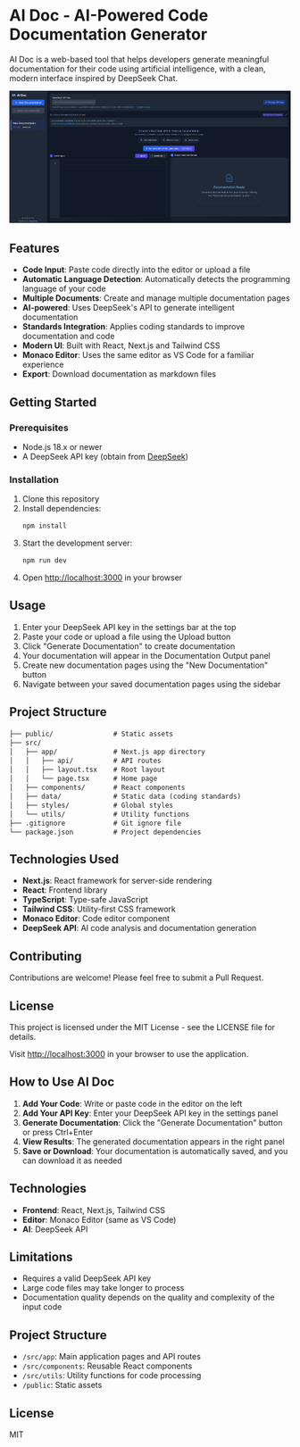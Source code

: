 # AI Doc - AI-Powered Code Documentation Generator

AI Doc is a web-based tool that helps developers generate meaningful documentation for their code using artificial intelligence, with a clean, modern interface inspired by DeepSeek Chat.

![AI Doc Screenshot](AIDoc-screenshot.png)

## Features

- **Code Input**: Paste code directly into the editor or upload a file
- **Automatic Language Detection**: Automatically detects the programming language of your code
- **Multiple Documents**: Create and manage multiple documentation pages
- **AI-powered**: Uses DeepSeek's API to generate intelligent documentation
- **Standards Integration**: Applies coding standards to improve documentation and code
- **Modern UI**: Built with React, Next.js and Tailwind CSS
- **Monaco Editor**: Uses the same editor as VS Code for a familiar experience
- **Export**: Download documentation as markdown files

## Getting Started

### Prerequisites

- Node.js 18.x or newer
- A DeepSeek API key (obtain from [DeepSeek](https://deepseek.com))

### Installation

1. Clone this repository
2. Install dependencies:
   ```bash
   npm install
   ```
3. Start the development server:
   ```bash
   npm run dev
   ```
4. Open [http://localhost:3000](http://localhost:3000) in your browser

## Usage

1. Enter your DeepSeek API key in the settings bar at the top
2. Paste your code or upload a file using the Upload button
3. Click "Generate Documentation" to create documentation
4. Your documentation will appear in the Documentation Output panel
5. Create new documentation pages using the "New Documentation" button
6. Navigate between your saved documentation pages using the sidebar

## Project Structure

```
├── public/               # Static assets
├── src/
│   ├── app/              # Next.js app directory
│   │   ├── api/          # API routes
│   │   ├── layout.tsx    # Root layout
│   │   └── page.tsx      # Home page
│   ├── components/       # React components
│   ├── data/             # Static data (coding standards)
│   ├── styles/           # Global styles
│   └── utils/            # Utility functions
├── .gitignore            # Git ignore file
└── package.json          # Project dependencies
```

## Technologies Used

- **Next.js**: React framework for server-side rendering
- **React**: Frontend library
- **TypeScript**: Type-safe JavaScript
- **Tailwind CSS**: Utility-first CSS framework
- **Monaco Editor**: Code editor component
- **DeepSeek API**: AI code analysis and documentation generation

## Contributing

Contributions are welcome! Please feel free to submit a Pull Request.

## License

This project is licensed under the MIT License - see the LICENSE file for details.

Visit [http://localhost:3000](http://localhost:3000) in your browser to use the application.

## How to Use AI Doc

1. **Add Your Code**: Write or paste code in the editor on the left
2. **Add Your API Key**: Enter your DeepSeek API key in the settings panel
3. **Generate Documentation**: Click the "Generate Documentation" button or press Ctrl+Enter
4. **View Results**: The generated documentation appears in the right panel
5. **Save or Download**: Your documentation is automatically saved, and you can download it as needed

## Technologies

- **Frontend**: React, Next.js, Tailwind CSS
- **Editor**: Monaco Editor (same as VS Code)
- **AI**: DeepSeek API

## Limitations

- Requires a valid DeepSeek API key
- Large code files may take longer to process
- Documentation quality depends on the quality and complexity of the input code

## Project Structure

- `/src/app`: Main application pages and API routes
- `/src/components`: Reusable React components
- `/src/utils`: Utility functions for code processing
- `/public`: Static assets

## License

MIT
